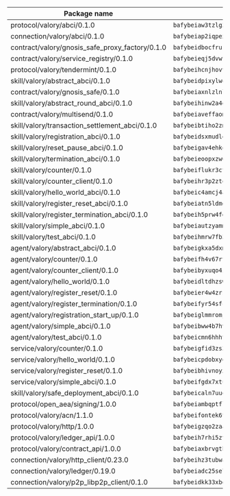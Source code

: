 | Package name                                                  | Package hash                                                  |
| ------------------------------------------------------------- | ------------------------------------------------------------- |
| protocol/valory/abci/0.1.0                                    | `bafybeiaw3tzlg3rkvnn5fcufblktmfwngmxugn4yo7pyjp76zz6aqtqcay` |
| connection/valory/abci/0.1.0                                  | `bafybeiap2iqpexya667merizj6h75267zurbbxhzcijrxu6hdt2wmkrhai` |
| contract/valory/gnosis_safe_proxy_factory/0.1.0               | `bafybeidbocfrust66bagafrzqiniyv2p7kp3i5tgpuiepmuztsnjin2qpe` |
| contract/valory/service_registry/0.1.0                        | `bafybeieqj5dvwttrxigie6kffbhysfjimapbp7zhsgojyukxsjns2dtkny` |
| protocol/valory/tendermint/0.1.0                              | `bafybeihcnjhovvyyfbkuw5sjyfx2lfd4soeocfqzxz54g67333m6nk5gxq` |
| skill/valory/abstract_abci/0.1.0                              | `bafybeidpixylwoisuciygaqnerwfk4wnbropwc2ghvtlmqusqxe6pyz5iu` |
| contract/valory/gnosis_safe/0.1.0                             | `bafybeiaxnlzlnlb34ud6wrsm2el477xnubhpe36gh4pcvmvurfz2uafbve` |
| skill/valory/abstract_round_abci/0.1.0                        | `bafybeihinw2a4dnjq6cgto5ramu5hadrtig7ket7d6xmo64zdw6dtj5tqi` |
| contract/valory/multisend/0.1.0                               | `bafybeiaveffaomsnmsc5hx62o77u7ilma6eipox7m5lrwa56737ektva3i` |
| skill/valory/transaction_settlement_abci/0.1.0                | `bafybeibtiho2zmqwl3fhcawoxc4yrqr3j2u5l2fb7mlmhloahusqrhnkfq` |
| skill/valory/registration_abci/0.1.0                          | `bafybeidsxmudle3q5lmdwafgsh2k5w6knvmeootmld4dwlsfqvo6kq2odi` |
| skill/valory/reset_pause_abci/0.1.0                           | `bafybeigav4ehkoi6xivchtz556uardcsckief2yffbk4yzyclcuhycesdq` |
| skill/valory/termination_abci/0.1.0                           | `bafybeieoopxzw65cv76tstqkk3aaq2s65dbqo2r7knak73hba2bfepjjwa` |
| skill/valory/counter/0.1.0                                    | `bafybeiflukr3ctanj5sqpvzxtejpk3sbuffmkam2enmle5rqx2huuu4jdy` |
| skill/valory/counter_client/0.1.0                             | `bafybeihr3p2ztqpbgzuo4xi7gwq4hjcc3khibirritnxkajaugshlzxjke` |
| skill/valory/hello_world_abci/0.1.0                           | `bafybeic4amcj4ab7v4ubgszetd6ojkhtkjnp3wi6rjrt4e7fdxmlbjrzcy` |
| skill/valory/register_reset_abci/0.1.0                        | `bafybeiatn5ldmgxsahek2toyfop3twqzpvsl4vrofmyu6a3idtobunrvea` |
| skill/valory/register_termination_abci/0.1.0                  | `bafybeih5prw4fdcd2pbloducga7djd7dtvulc6l2umwp7xb426ggnff7n4` |
| skill/valory/simple_abci/0.1.0                                | `bafybeiautzyammit353xcqqzvslkedtu7jcgngperhdmdyjsl5b5p2jtba` |
| skill/valory/test_abci/0.1.0                                  | `bafybeihmrw7fb34pg7qw7k7edrqulcs3gqny4ybyk3mwuwvcf3n2xtuicy` |
| agent/valory/abstract_abci/0.1.0                              | `bafybeigkxa5dxmjqrfhrpxewlgquphqpxlonwknpgcuxdrpva2gaen5g7i` |
| agent/valory/counter/0.1.0                                    | `bafybeifh4v67rt23jh5uyqajqvc7tzxsy7utelf7arux6zhphnv6hjynza` |
| agent/valory/counter_client/0.1.0                             | `bafybeibyxuqo4itomksd6wvr3loblr2ba4jxa4x3wvtgr3rofpl5xueaaa` |
| agent/valory/hello_world/0.1.0                                | `bafybeidltdhzswhtva3v5sb42ktqocdrgezmnsbr4zdjkaqdznmsley3gu` |
| agent/valory/register_reset/0.1.0                             | `bafybeier4w4zrsjeaudnvi3ty2d3f5wmx436e4whghsqm33hwwnlcbucai` |
| agent/valory/register_termination/0.1.0                       | `bafybeifyr54sfcc7wuzoppyrinscf346eowog5yaavmxko743rawb6tnia` |
| agent/valory/registration_start_up/0.1.0                      | `bafybeiglmmromj6eff4damgb5sw4ses2t3x5n4pqq2aqvfyx62l5bwqc64` |
| agent/valory/simple_abci/0.1.0                                | `bafybeibww4b7hvvcyjs46o4dry77hv54wxgmawxbjmbouezkjml5uyaci4` |
| agent/valory/test_abci/0.1.0                                  | `bafybeicmn6hhhtkm625tolrj73vln5sl4nhc6nw56bosuj2oxbryflj76i` |
| service/valory/counter/0.1.0                                  | `bafybeigfid3zs3mctvxy7ztxbndz2is542oxcz2hznh4lfvtqimov4dhlu` |
| service/valory/hello_world/0.1.0                              | `bafybeicpdobxydixwbrlok4yzdotieqh525apozx7p2chsfu36mq42ymuy` |
| service/valory/register_reset/0.1.0                           | `bafybeibhivnoyxp76tjopy3mxnsoxqutdl45dxm774h4dwmghbd5stnlve` |
| service/valory/simple_abci/0.1.0                              | `bafybeifgdx7xtuterq4pch5up5ak7iqq63lwlkx7kojzjmaojvtmz2cq7a` |
| skill/valory/safe_deployment_abci/0.1.0                       | `bafybeicaln7uue6irikpefj5np22qo5ksf644gypurr2phjxzn3mav7s4y` |
| protocol/open_aea/signing/1.0.0                               | `bafybeiambqptflge33eemdhis2whik67hjplfnqwieoa6wblzlaf7vuo44` |
| protocol/valory/acn/1.1.0                                     | `bafybeifontek6tvaecatoauiule3j3id6xoktpjubvuqi3h2jkzqg7zh7a` |
| protocol/valory/http/1.0.0                                    | `bafybeigzqo2zaakcjtzzsm6dh4x73v72xg6ctk6muyp5uq5ueb7y34fbxy` |
| protocol/valory/ledger_api/1.0.0                              | `bafybeih7rhi5zvfvwakx5ifgxsz2cfipeecsh7bm3gnudjxtvhrygpcftq` |
| protocol/valory/contract_api/1.0.0                            | `bafybeiaxbrvgtbdrh4lslskuxyp4awyr4whcx3nqq5yrr6vimzsxg5dy64` |
| connection/valory/http_client/0.23.0                          | `bafybeihz3tubwado7j3wlivndzzuj3c6fdsp4ra5r3nqixn3ufawzo3wii` |
| connection/valory/ledger/0.19.0                               | `bafybeiadc25se7dgnn4mufztwpzdono4xsfs45qknzdqyi3gckn6ccuv44` |
| connection/valory/p2p_libp2p_client/0.1.0                     | `bafybeidkk33xbga54szmitk6uwsi3ef56hbbdbuasltqtiyki34hgfpnxa` |
